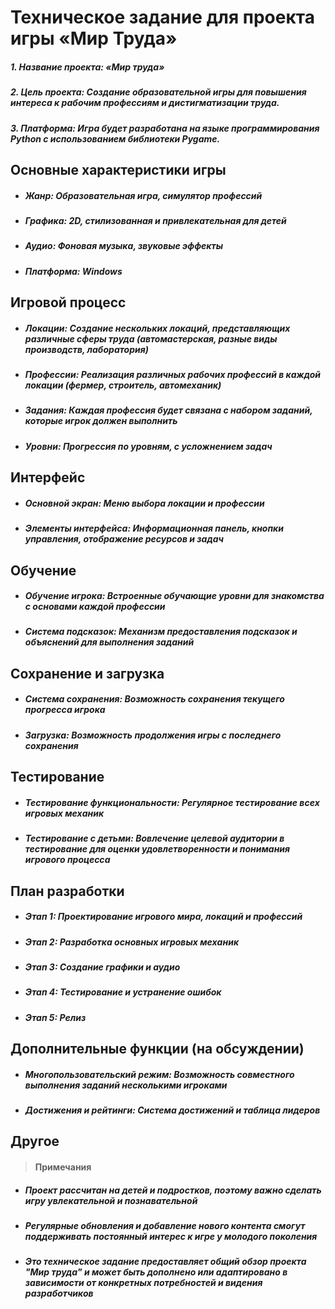# Техническое задание для проекта игры «Мир Труда»
##### 1. Название проекта: «Мир труда»
##### 2. Цель проекта: Создание образовательной игры для повышения интереса к рабочим профессиям и дистигматизации труда.
##### 3. Платформа: Игра будет разработана на языке программирования Python с использованием библиотеки Pygame.

## Основные характеристики игры
- ##### Жанр: Образовательная игра, симулятор профессий
- ##### Графика: 2D, стилизованная и привлекательная для детей
- ##### Аудио: Фоновая музыка, звуковые эффекты
- ##### Платформа: Windows

## Игровой процесс
- ##### Локации: Создание нескольких локаций, представляющих различные сферы труда (автомастерская, разные виды производств, лаборатория)
- ##### Профессии: Реализация различных рабочих профессий в каждой локации (фермер, строитель, автомеханик)
- ##### Задания: Каждая профессия будет связана с набором заданий, которые игрок должен выполнить
- ##### Уровни: Прогрессия по уровням, с усложнением задач

## Интерфейс
- ##### Основной экран: Меню выбора локации и профессии
- ##### Элементы интерфейса: Информационная панель, кнопки управления, отображение ресурсов и задач

## Обучение
- ##### Обучение игрока: Встроенные обучающие уровни для знакомства с основами каждой профессии
- ##### Система подсказок: Механизм предоставления подсказок и объяснений для выполнения заданий

## Сохранение и загрузка
- ##### Система сохранения: Возможность сохранения текущего прогресса игрока
- ##### Загрузка: Возможность продолжения игры с последнего сохранения

## Тестирование
- ##### Тестирование функциональности: Регулярное тестирование всех игровых механик
- ##### Тестирование с детьми: Вовлечение целевой аудитории в тестирование для оценки удовлетворенности и понимания игрового процесса

## План разработки
- ##### Этап 1: Проектирование игрового мира, локаций и профессий
- ##### Этап 2: Разработка основных игровых механик
- ##### Этап 3: Создание графики и аудио
- ##### Этап 4: Тестирование и устранение ошибок
- ##### Этап 5: Релиз

## Дополнительные функции (на обсуждении)
- ##### Многопользовательский режим: Возможность совместного выполнения заданий несколькими игроками
- ##### Достижения и рейтинги: Система достижений и таблица лидеров

## Другое
> #### Примечания
- ##### Проект рассчитан на детей и подростков, поэтому важно сделать игру увлекательной и познавательной
- ##### Регулярные обновления и добавление нового контента смогут поддерживать постоянный интерес к игре у молодого поколения
- ##### Это техническое задание предоставляет общий обзор проекта "Мир труда" и может быть дополнено или адаптировано в зависимости от конкретных потребностей и видения разработчиков
